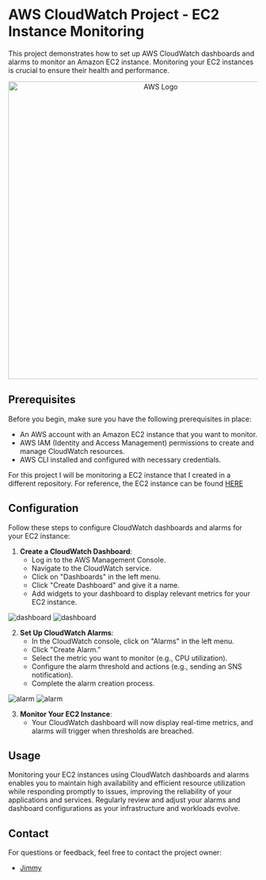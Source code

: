 # AWS CloudWatch Project - EC2 Instance Monitoring
This project demonstrates how to set up AWS CloudWatch dashboards and alarms to monitor an Amazon EC2 instance. Monitoring your EC2 instances is crucial to ensure their health and performance.

<p align="center">
  <img src="https://i.imgur.com/Rm5OKQQ.png" width="600" alt="AWS Logo">
</p>

## Prerequisites

Before you begin, make sure you have the following prerequisites in place: 
- An AWS account with an Amazon EC2 instance that you want to monitor.
- AWS IAM (Identity and Access Management) permissions to create and manage CloudWatch resources.
- AWS CLI installed and configured with necessary credentials.

For this project I will be monitoring a EC2 instance that I created in a different repository. For reference, the EC2 instance can be found [HERE](AWS-EC2-WordPress-E-commerce.md)

## Configuration

Follow these steps to configure CloudWatch dashboards and alarms for your EC2 instance:

1. **Create a CloudWatch Dashboard**:
   - Log in to the AWS Management Console.
   - Navigate to the CloudWatch service.
   - Click on "Dashboards" in the left menu.
   - Click "Create Dashboard" and give it a name.
   - Add widgets to your dashboard to display relevant metrics for your EC2 instance.

![dashboard](https://i.imgur.com/cKS4KHo.png)
![dashboard](https://i.imgur.com/RoSiQbb.png)

2. **Set Up CloudWatch Alarms**:
   - In the CloudWatch console, click on "Alarms" in the left menu.
   - Click "Create Alarm."
   - Select the metric you want to monitor (e.g., CPU utilization).
   - Configure the alarm threshold and actions (e.g., sending an SNS notification).
   - Complete the alarm creation process.
  
![alarm](https://i.imgur.com/yKA0dsK.png)
![alarm](https://i.imgur.com/K6E1bRq.png)

3. **Monitor Your EC2 Instance**:
   - Your CloudWatch dashboard will now display real-time metrics, and alarms will trigger when thresholds are breached.

## Usage

Monitoring your EC2 instances using CloudWatch dashboards and alarms enables you to maintain high availability and efficient resource utilization while responding promptly to issues, improving the reliability of your applications and services. Regularly review and adjust your alarms and dashboard configurations as your infrastructure and workloads evolve.



## Contact

For questions or feedback, feel free to contact the project owner:

- [Jimmy](mailto:jimmy.h.cao@gmail.com)

